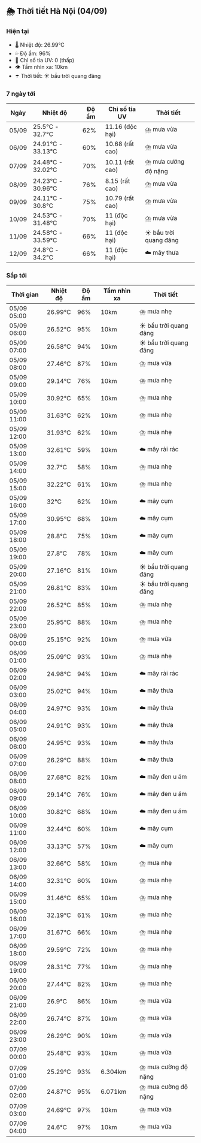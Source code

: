 ## 🌦️ Thời tiết Hà Nội (04/09)

### Hiện tại

- 🌡️ Nhiệt độ: 26.99℃
- 💦 Độ ẩm: 96%
- 🌟 Chỉ số tia UV: 0 (thấp)
- 👁️ Tầm nhìn xa: 10km
- ☂️ Thời tiết: ☀️ bầu trời quang đãng

### 7 ngày tới

| Ngày | Nhiệt độ | Độ ẩm | Chỉ số tia UV | Thời tiết |
| --- | --- | --- | --- | --- |
| 05/09 | 25.5℃ - 32.7℃ | 62% | 11.16 (độc hại) | ⛈️ mưa vừa |
| 06/09 | 24.91℃ - 33.13℃ | 60% | 10.68 (rất cao) | ⛈️ mưa vừa |
| 07/09 | 24.48℃ - 32.02℃ | 70% | 10.11 (rất cao) | ⛈️ mưa cường độ nặng |
| 08/09 | 24.23℃ - 30.96℃ | 76% | 8.15 (rất cao) | ⛈️ mưa vừa |
| 09/09 | 24.11℃ - 30.8℃ | 75% | 10.79 (rất cao) | ⛈️ mưa vừa |
| 10/09 | 24.53℃ - 31.48℃ | 70% | 11 (độc hại) | ⛈️ mưa vừa |
| 11/09 | 24.58℃ - 33.59℃ | 66% | 11 (độc hại) | ☀️ bầu trời quang đãng |
| 12/09 | 24.8℃ - 34.2℃ | 66% | 11 (độc hại) | ☁️ mây thưa |

### Sắp tới

| Thời gian | Nhiệt độ | Độ ẩm | Tầm nhìn xa | Thời tiết |
| --- | --- | --- | --- | --- |
| 05/09 05:00 | 26.99℃ | 96% | 10km | ⛈️ mưa nhẹ |
| 05/09 06:00 | 26.52℃ | 95% | 10km | ☀️ bầu trời quang đãng |
| 05/09 07:00 | 26.58℃ | 94% | 10km | ☀️ bầu trời quang đãng |
| 05/09 08:00 | 27.46℃ | 87% | 10km | ⛈️ mưa vừa |
| 05/09 09:00 | 29.14℃ | 76% | 10km | ⛈️ mưa nhẹ |
| 05/09 10:00 | 30.92℃ | 65% | 10km | ⛈️ mưa nhẹ |
| 05/09 11:00 | 31.63℃ | 62% | 10km | ⛈️ mưa nhẹ |
| 05/09 12:00 | 31.93℃ | 62% | 10km | ⛈️ mưa nhẹ |
| 05/09 13:00 | 32.61℃ | 59% | 10km | ☁️ mây rải rác |
| 05/09 14:00 | 32.7℃ | 58% | 10km | ⛈️ mưa nhẹ |
| 05/09 15:00 | 32.22℃ | 61% | 10km | ⛈️ mưa nhẹ |
| 05/09 16:00 | 32℃ | 62% | 10km | ☁️ mây cụm |
| 05/09 17:00 | 30.95℃ | 68% | 10km | ☁️ mây cụm |
| 05/09 18:00 | 28.8℃ | 75% | 10km | ☁️ mây cụm |
| 05/09 19:00 | 27.8℃ | 78% | 10km | ☁️ mây cụm |
| 05/09 20:00 | 27.16℃ | 81% | 10km | ☀️ bầu trời quang đãng |
| 05/09 21:00 | 26.81℃ | 83% | 10km | ☀️ bầu trời quang đãng |
| 05/09 22:00 | 26.52℃ | 85% | 10km | ⛈️ mưa nhẹ |
| 05/09 23:00 | 25.95℃ | 88% | 10km | ⛈️ mưa nhẹ |
| 06/09 00:00 | 25.15℃ | 92% | 10km | ⛈️ mưa vừa |
| 06/09 01:00 | 25.09℃ | 93% | 10km | ⛈️ mưa nhẹ |
| 06/09 02:00 | 24.98℃ | 94% | 10km | ☁️ mây rải rác |
| 06/09 03:00 | 25.02℃ | 94% | 10km | ☁️ mây thưa |
| 06/09 04:00 | 24.97℃ | 93% | 10km | ☁️ mây thưa |
| 06/09 05:00 | 24.91℃ | 93% | 10km | ☁️ mây thưa |
| 06/09 06:00 | 24.95℃ | 93% | 10km | ☁️ mây thưa |
| 06/09 07:00 | 26.29℃ | 88% | 10km | ☁️ mây thưa |
| 06/09 08:00 | 27.68℃ | 82% | 10km | ☁️ mây đen u ám |
| 06/09 09:00 | 29.14℃ | 76% | 10km | ☁️ mây đen u ám |
| 06/09 10:00 | 30.82℃ | 68% | 10km | ☁️ mây đen u ám |
| 06/09 11:00 | 32.44℃ | 60% | 10km | ☁️ mây cụm |
| 06/09 12:00 | 33.13℃ | 57% | 10km | ☁️ mây cụm |
| 06/09 13:00 | 32.66℃ | 58% | 10km | ⛈️ mưa nhẹ |
| 06/09 14:00 | 32.31℃ | 60% | 10km | ⛈️ mưa nhẹ |
| 06/09 15:00 | 31.46℃ | 65% | 10km | ⛈️ mưa nhẹ |
| 06/09 16:00 | 32.19℃ | 61% | 10km | ⛈️ mưa nhẹ |
| 06/09 17:00 | 31.67℃ | 66% | 10km | ⛈️ mưa nhẹ |
| 06/09 18:00 | 29.59℃ | 72% | 10km | ⛈️ mưa nhẹ |
| 06/09 19:00 | 28.31℃ | 77% | 10km | ⛈️ mưa nhẹ |
| 06/09 20:00 | 27.44℃ | 82% | 10km | ⛈️ mưa nhẹ |
| 06/09 21:00 | 26.9℃ | 86% | 10km | ⛈️ mưa vừa |
| 06/09 22:00 | 26.74℃ | 87% | 10km | ⛈️ mưa vừa |
| 06/09 23:00 | 26.29℃ | 90% | 10km | ⛈️ mưa vừa |
| 07/09 00:00 | 25.48℃ | 93% | 10km | ⛈️ mưa vừa |
| 07/09 01:00 | 25.29℃ | 93% | 6.304km | ⛈️ mưa cường độ nặng |
| 07/09 02:00 | 24.87℃ | 95% | 6.071km | ⛈️ mưa cường độ nặng |
| 07/09 03:00 | 24.69℃ | 97% | 10km | ⛈️ mưa vừa |
| 07/09 04:00 | 24.6℃ | 97% | 10km | ⛈️ mưa vừa |
